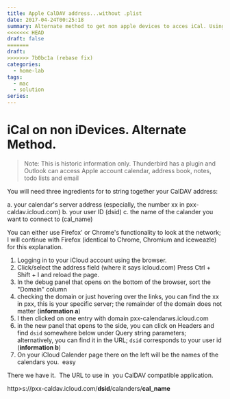 ```yaml
---
title: Apple CalDAV address...without .plist
date: 2017-04-24T00:25:18
summary: Alternate method to get non apple devices to acces iCal. Using three ingredients.  Your calendar's server address . Your user ID dsid.  The calendar name (cal_name).
<<<<<<< HEAD
draft: false
=======
draft:
>>>>>>> 7b0bc1a (rebase fix)
categories:
  - home-lab
tags:
  - mac
  - solution
series:
---
```

# iCal on non iDevices. Alternate Method.

> Note:
>  This is historic information only.  Thunderbird has a plugin and Outlook can access Apple account calendar, address book, notes, todo lists and email 

You will need three ingredients for to string together your CalDAV address:

a. your calendar's server address (especially, the number xx in pxx-caldav.icloud.com)
b. your user ID (dsid)
c. the name of the calander you want to connect to (cal\_name)

You can either use Firefox' or Chrome's functionality to look at the network; I will continue with Firefox (identical to Chrome, Chromium and iceweazle) for this explanation.
1. Logging in to your iCloud account using the browser.
2. Click/select the address field (where it says icloud.com) Press Ctrl + Shift + I and reload the page.
3. In the debug panel that opens on the bottom of the browser, sort the "Domain" column
4. checking the domain or just hovering over the links, you can find the xx in pxx, this is your specific server; the remainder of the domain does not matter (**information a**)
5. I then clicked on one entry with domain pxx-calendarws.icloud.com
6. in the new panel that opens to the side, you can click on Headers and find `dsid` somewhere below under Query string parameters; alternatively, you can find it in the URL; `dsid` corresponds to your user id (**information b**)
7. On your iCloud Calender page there on the left will be the names of the calendars you.  easy


There we have it.  The URL to use in  you CalDAV compatible application.

http>s://pxx-caldav.icloud.com/**dsid**/calanders/**cal\_name**